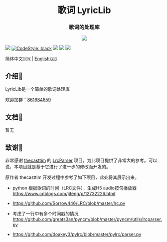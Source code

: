 <h1 align="center">歌词 LyricLib</h1>

<h3 align="center">歌词的处理库</h3>

<p align="center">
<img src="https://forthebadge.com/images/badges/built-with-love.svg">
<p>


[![][Bilibili: 金羿ELS]](https://space.bilibili.com/397369002/)
[![CodeStyle: black]](https://github.com/psf/black)
[![][python]](https://www.python.org/)
[![][license]](LICENSE)
[![][release]](../../releases)


简体中文🇨🇳 | [English🇬🇧](README_EN.md)


## 介绍🚀

LyricLib是一个简单的歌词处理库

欢迎加群：[861684859](https://jq.qq.com/?_wv=1027&k=hpeRxrYr)

## 文档📖

暂无

## 致谢🙏

非常感谢 [thecasttim](https://gitee.com/thecasttim) 的 [LrcParser](https://gitee.com/thecasttim/lrc-parser) 项目，为此项目提供了非常大的参考。可以说，本项目就是基于它进行了进一步的修改而开发的。


原作者 thecasttim 开发过程中参考了如下项目，此处将其展示出来。

+ python 根据歌词的时间（LRC文件），生成H5 audio按句播放器
    https://www.cnblogs.com/jifeng/p/12732226.html

+ https://github.com/Sorrow446/LRC/blob/master/lrc.py

+ 考虑了一行中有多个时间戳的情况
    https://github.com/greats3an/pyncm/blob/master/pyncm/utils/lrcparser.py   

+ https://github.com/doakey3/pylrc/blob/master/pylrc/parser.py

[Bilibili: 金羿ELS]: https://img.shields.io/badge/Bilibili-%E5%87%8C%E4%BA%91%E9%87%91%E7%BE%BF-00A1E7?style=for-the-badge
[CodeStyle: black]: https://img.shields.io/badge/code%20style-black-121110.svg?style=for-the-badge
[python]: https://img.shields.io/badge/python-3.6-AB70FF?style=for-the-badge
[release]: https://img.shields.io/github/v/release/EillesWan/Musicreater?style=for-the-badge
[license]: https://img.shields.io/badge/Licence-Apache-228B22?style=for-the-badge
